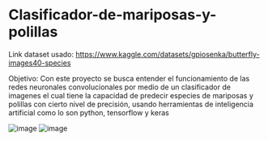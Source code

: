 # Clasificador-de-mariposas-y-polillas

Link dataset usado: https://www.kaggle.com/datasets/gpiosenka/butterfly-images40-species

Objetivo: Con este proyecto se busca entender el funcionamiento de las redes neuronales convolucionales por medio de un clasificador de imagenes el cual tiene la capacidad de predecir especies de mariposas y polillas con cierto nivel de precisión, usando herramientas de  inteligencia artificial como lo son python, tensorflow y keras 

![image](https://github.com/JuanPabloGutierrezTamayo/Clasificador-de-mariposas-y-polillas/assets/69688315/857c4c95-9be4-4b49-a0ee-11c270c2571d)
![image](https://github.com/JuanPabloGutierrezTamayo/Clasificador-de-mariposas-y-polillas/assets/69688315/cf134488-679b-459a-8f02-ad9d1a2655e6)
